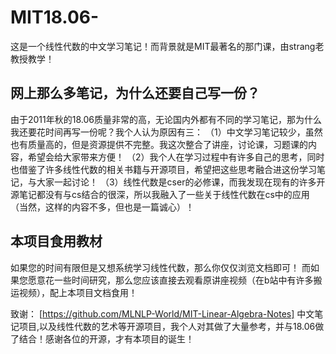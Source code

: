 # MIT18.06-
这是一个线性代数的中文学习笔记！而背景就是MIT最著名的那门课，由strang老教授教学！
## 网上那么多笔记，为什么还要自己写一份？
由于2011年秋的18.06质量非常的高，无论国内外都有不同的学习笔记，那为什么我还要花时间再写一份呢？我个人认为原因有三：
（1）中文学习笔记较少，虽然也有质量高的，但是资源提供不完整。我这次整合了讲座，讨论课，习题课的内容，希望会给大家带来方便！
（2）我个人在学习过程中有许多自己的思考，同时也借鉴了许多线性代数的相关书籍与开源项目，希望把这些思考融合进这份学习笔记，与大家一起讨论！
（3）线性代数是cser的必修课，而我发现在现有的许多开源笔记都没有与cs结合的很深，所以我融入了一些关于线性代数在cs中的应用（当然，这样的内容不多，但也是一篇诚心）！
## 本项目食用教材
如果您的时间有限但是又想系统学习线性代数，那么你仅仅浏览文档即可！
而如果您愿意花一些时间研究，那么您应该直接去观看原讲座视频（在b站中有许多搬运视频），配上本项目文档食用！

致谢：
[https://github.com/MLNLP-World/MIT-Linear-Algebra-Notes] 中文笔记项目,以及线性代数的艺术等开源项目，我个人对其做了大量参考，并与18.06做了结合！感谢各位的开源，才有本项目的诞生！
